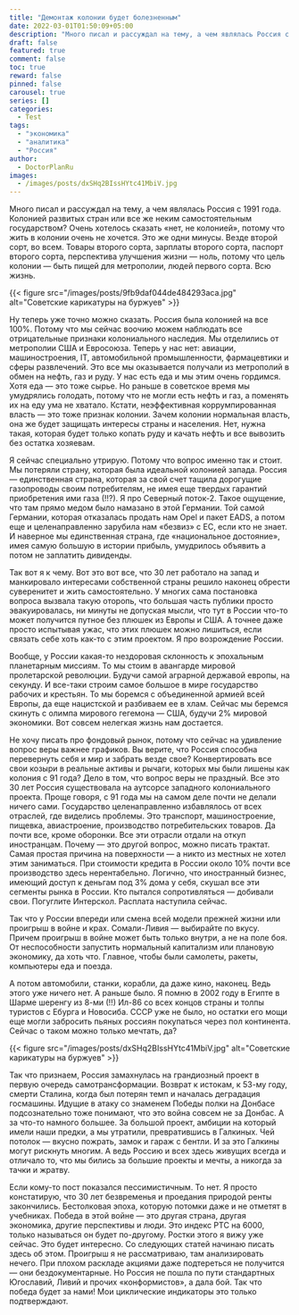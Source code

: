 ```yaml
---
title: "Демонтаж колонии будет болезненным"
date: 2022-03-01T01:50:09+05:00
description: "Много писал и рассуждал на тему, а чем являлась Россия с 1991 года. Колонией развитых стран или все же неким самостоятельным государством?"
draft: false
featured: true
comment: false
toc: true
reward: false
pinned: false
carousel: true
series: []
categories:
  - Test
tags:
  - "экономика"
  - "аналитика"
  - "Россия"
author:
  - DoctorPlanRu
images:
  - /images/posts/dxSHq2BIssHYtc41MbiV.jpg
---
```

Много писал и рассуждал на тему, а чем являлась Россия с 1991 года. Колонией развитых стран или все же неким самостоятельным государством?<!--more--> Очень хотелось сказать «нет, не колонией», потому что жить в колонии очень не хочется. Это же одни минусы. Везде второй сорт, во всем. Товары второго сорта, зарплаты второго сорта, паспорт второго сорта, перспектива улучшения жизни — ноль, потому что цель колонии — быть пищей для метрополии, людей первого сорта. Всю жизнь.

{{< figure src="/images/posts/9fb9daf044de484293aca.jpg" alt="Советские карикатуры на буржуев" >}}

Ну теперь уже точно можно сказать. Россия была колонией на все 100%. Потому что мы сейчас воочию можем наблюдать все отрицательные признаки колониального наследия. Мы отделились от метрополии США и Евросоюза. Теперь у нас нет: авиации, машиностроения, IT, автомобильной промышленности, фармацевтики и сферы развлечений. Это все мы оказывается получали из метрополий в обмен на нефть, газ и руду. У нас есть еда и мы этим очень гордимся. Хотя еда — это тоже сырье. Но раньше в советское время мы умудрялись голодать, потому что не могли есть нефть и газ, а поменять их на еду ума не хватало. Кстати, неэффективная коррумпированная власть — это тоже признак колонии. Зачем колонии нормальная власть, она же будет защищать интересы страны и населения. Нет, нужна такая, которая будет только копать руду и качать нефть и все вывозить без остатка хозяевам.

Я сейчас специально утрирую. Потому что вопрос именно так и стоит. Мы потеряли страну, которая была идеальной колонией запада. Россия — единственная страна, которая за свой счет тащила дорогущие газопроводы своим потребителям, не имея еще твердых гарантий приобретения ими газа (!!?). Я про Северный поток-2. Такое ощущение, что там прямо медом было намазано в этой Германии. Той самой Германии, которая отказалась продать нам Opel и пакет EADS, а потом еще и целенаправленно зарубила нам «безвиз» с ЕС, если кто не знает. И наверное мы единственная страна, где «национальное достояние», имея самую большую в истории прибыль, умудрилось объявить а потом не заплатить дивиденды.

Так вот я к чему. Вот это вот все, что 30 лет работало на запад и манкировало интересами собственной страны решило наконец обрести суверенитет и жить самостоятельно. У многих сама постановка вопроса вызвала такую оторопь, что большая часть публики просто эвакуировалась, ни минуты не допуская мысли, что тут в России что-то может получится путное без плюшек из Европы и США. А точнее даже просто испытывая ужас, что этих плюшек можно лишиться, если связать себе хоть как-то с этим проектом. Я про возрождение России.

Вообще, у России какая-то нездоровая склонность к эпохальным планетарным миссиям. То мы стоим в авангарде мировой пролетарской революции. Будучи самой аграрной державой европы, на секунду. И все-таки строим самое большое в мире государство рабочих и крестьян. То мы боремся с объединенной армией всей Европы, да еще нацистской и разбиваем ее в хлам. Сейчас мы беремся скинуть с олимпа мирового гегемона — США, будучи 2% мировой экономики. Вот совсем нелегкая жизнь нам достается.

Не хочу писать про фондовый рынок, потому что сейчас на удивление вопрос веры важнее графиков. Вы верите, что Россия способна перевернуть себя и мир и забрать везде свое? Конвертировать все свои козыри в реальные активы и рычаги, которых мы были лишены как колония с 91 года? Дело в том, что вопрос веры не праздный. Все это 30 лет Россия существовала на аутсорсе западного колониального проекта. Проще говоря, с 91 года мы на самом деле почти не делали ничего сами. Государство целенаправленно избавлялось от всех отраслей, где виделись проблемы. Это транспорт, машиностроение, пищевка, авиастроение, производство потребительских товаров. Да почти все, кроме оборонки. Все эти отрасли отдали на откуп иностранцам. Почему — это другой вопрос, можно писать трактат. Самая простая причина на поверхности — а никто из местных не хотел этим заниматься. При стоимости кредита в России около 10% почти все производство здесь нерентабельно. Логично, что иностранный бизнес, имеющий доступ к деньгам под 3% дома у себя, скушал все эти сегменты рынка в России. Кто пытался сопротивляться — добивали свои. Погуглите Интерскол. Расплата наступила сейчас.

Так что у России впереди или смена всей модели прежней жизни или проигрыш в войне и крах. Сомали-Ливия — выбирайте по вкусу. Причем проигрыш в войне может быть только внутри, а не на поле боя. От неспособности запустить нормальный капитализм или плановую экономику, да хоть что. Главное, чтобы были самолеты, ракеты, компьютеры еда и поезда.

А потом автомобили, станки, корабли, да даже кино, наконец. Ведь этого уже ничего нет. А раньше было. Я помню в 2002 году в Египте в Шарме шеренгу из 8-ми (!!) Ил-86 со всех концов страны и толпы туристов с Ебурга и Новосиба. СССР уже не было, но остатки его мощи еще могли забросить пьяных россиян покупаться через пол континента. Сейчас о таком можно только мечтать, да?

{{< figure src="/images/posts/dxSHq2BIssHYtc41MbiV.jpg" alt="Советские карикатуры на буржуев" >}}

Так что признаем, Россия замахнулась на грандиозный проект в первую очередь самотрансформации. Возврат к истокам, к 53-му году, смерти Сталина, когда был потерян темп и началась деградация госмашины. Идущие в атаку со знаменем Победы полки на Донбасе подсознательно тоже понимают, что это война совсем не за Донбас. А за что-то намного большее. За большой проект, амбиции на который имели наши предки, а мы утратили, превратившись в Галкиных. Чей потолок — вкусно пожрать, замок и гараж с бентли. И за это Галкины могут рискнуть многим. А ведь Россию и всех здесь живущих всегда и отличало то, что мы бились за большие проекты и мечты, а никогда за тачки и жратву.

Если кому-то пост показался пессимистичным. То нет. Я просто констатирую, что 30 лет безвременья и проедания природой ренты закончились. Бестолковая эпоха, которую потомки даже и не отметят в учебниках. Победа в этой войне — это другая страна, другая экономика, другие перспективы и люди. Это индекс РТС на 6000, только называться он будет по-другому. Ростки этого я вижу уже сейчас. Это будет интересно. Со следующих статей начинаю писать здесь об этом. Проигрыш я не рассматриваю, там анализировать нечего. При плохом раскладе акциями даже подтереться не получится — они бездокументарные. Но Россия не пошла по пути стандартных Югославий, Ливий и прочих «конформистов», а дала бой. Так что победа будет за нами! Мои циклические индикаторы это только подтверждают.
